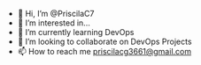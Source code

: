- 👋 Hi, I’m @PriscilaC7
- 👀 I’m interested in...
- 🌱 I’m currently learning DevOps
- 💞️ I’m looking to collaborate on DevOps Projects
- 📫 How to reach me priscilacg3661@gmail.com

<!---
PriscilaC7/PriscilaC7 is a ✨ special ✨ repository because its `README.md` (this file) appears on your GitHub profile.
You can click the Preview link to take a look at your changes.
--->
